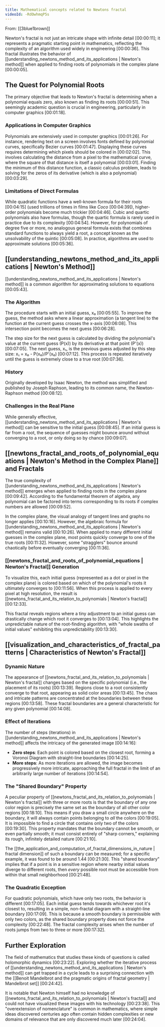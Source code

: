 ```yaml
---
title: Mathematical concepts related to Newtons fractal
videoId: -RdOwhmqP5s
---
```


From: [[3blue1brown]] <br/> 

Newton's fractal is not just an intricate shape with infinite detail <a class="yt-timestamp" data-t="00:00:11">[00:00:11]</a>; it represents a pragmatic starting point in mathematics, reflecting the complexity of an algorithm used widely in engineering <a class="yt-timestamp" data-t="00:00:36">[00:00:36]</a>. This fractal illustrates the behavior of [[understanding_newtons_method_and_its_applications | Newton's method]] when applied to finding roots of polynomials in the complex plane <a class="yt-timestamp" data-t="00:00:05">[00:00:05]</a>.

## The Quest for Polynomial Roots

The primary objective that leads to Newton's fractal is determining when a polynomial equals zero, also known as finding its roots <a class="yt-timestamp" data-t="00:00:51">[00:00:51]</a>. This seemingly academic question is crucial in engineering, particularly in computer graphics <a class="yt-timestamp" data-t="00:01:18">[00:01:18]</a>.

### Applications in Computer Graphics
Polynomials are extensively used in computer graphics <a class="yt-timestamp" data-t="00:01:26">[00:01:26]</a>. For instance, rendering text on a screen involves fonts defined by polynomial curves, specifically Bezier curves <a class="yt-timestamp" data-t="00:01:47">[00:01:47]</a>. Displaying these curves requires determining which pixels should be colored in <a class="yt-timestamp" data-t="00:02:02">[00:02:02]</a>. This involves calculating the distance from a pixel to the mathematical curve, where the square of that distance is itself a polynomial <a class="yt-timestamp" data-t="00:03:01">[00:03:01]</a>. Finding the minimum of this distance function, a classic calculus problem, leads to solving for the zeros of its derivative (which is also a polynomial) <a class="yt-timestamp" data-t="00:03:29">[00:03:29]</a>.

### Limitations of Direct Formulas
While quadratic functions have a well-known formula for their roots <a class="yt-timestamp" data-t="00:04:15">[00:04:15]</a> (used trillions of times in films like *Coco* <a class="yt-timestamp" data-t="00:04:39">[00:04:39]</a>), higher-order polynomials become much trickier <a class="yt-timestamp" data-t="00:04:46">[00:04:46]</a>. Cubic and quartic polynomials also have formulas, though the quartic formula is rarely used in practice due to its complexity <a class="yt-timestamp" data-t="00:04:54">[00:04:54]</a>. However, for polynomials of degree five or more, no analogous general formula exists that combines standard functions to always yield a root, a concept known as the unsolvability of the quintic <a class="yt-timestamp" data-t="00:05:08">[00:05:08]</a>. In practice, algorithms are used to approximate solutions <a class="yt-timestamp" data-t="00:05:36">[00:05:36]</a>.

## [[understanding_newtons_method_and_its_applications | Newton's Method]]

[[understanding_newtons_method_and_its_applications | Newton's method]] is a common algorithm for approximating solutions to equations <a class="yt-timestamp" data-t="00:05:43">[00:05:43]</a>.

### The Algorithm
The procedure starts with an initial guess, x₀ <a class="yt-timestamp" data-t="00:05:55">[00:05:55]</a>. To improve the guess, the method asks where a linear approximation (a tangent line) to the function at the current guess crosses the x-axis <a class="yt-timestamp" data-t="00:06:08">[00:06:08]</a>. This intersection point becomes the next guess <a class="yt-timestamp" data-t="00:06:28">[00:06:28]</a>.

The step size for the next guess is calculated by dividing the polynomial's value at the current guess (P(x)) by its derivative at that point (P'(x)) <a class="yt-timestamp" data-t="00:07:05">[00:07:05]</a>. The next guess, x₁, is the previous guess adjusted by this step size: x₁ = x₀ - P(x₀)/P'(x₀) <a class="yt-timestamp" data-t="00:07:12">[00:07:12]</a>. This process is repeated iteratively until the guess is extremely close to a true root <a class="yt-timestamp" data-t="00:07:36">[00:07:36]</a>.

### History
Originally developed by Isaac Newton, the method was simplified and published by Joseph Raphson, leading to its common name, the Newton-Raphson method <a class="yt-timestamp" data-t="00:08:12">[00:08:12]</a>.

### Challenges in the Real Plane
While generally effective, [[understanding_newtons_method_and_its_applications | Newton's method]] can be sensitive to the initial guess <a class="yt-timestamp" data-t="00:08:45">[00:08:45]</a>. If an initial guess is far from a root, the sequence of guesses might bounce around without converging to a root, or only doing so by chance <a class="yt-timestamp" data-t="00:09:07">[00:09:07]</a>.

## [[newtons_fractal_and_roots_of_polynomial_equations | Newton's Method in the Complex Plane]] and Fractals

The true complexity of [[understanding_newtons_method_and_its_applications | Newton's method]] emerges when applied to finding roots in the complex plane <a class="yt-timestamp" data-t="00:09:42">[00:09:42]</a>. According to the fundamental theorem of algebra, any polynomial can be factored into terms corresponding to its roots if complex numbers are allowed <a class="yt-timestamp" data-t="00:09:52">[00:09:52]</a>.

In the complex plane, the visual analogy of tangent lines and graphs no longer applies <a class="yt-timestamp" data-t="00:10:16">[00:10:16]</a>. However, the algebraic formula for [[understanding_newtons_method_and_its_applications | Newton's method]] remains valid <a class="yt-timestamp" data-t="00:10:26">[00:10:26]</a>. When applied to many different initial guesses in the complex plane, most points quickly converge to one of the true roots <a class="yt-timestamp" data-t="00:11:32">[00:11:32]</a>. However, some "stragglers" bounce around chaotically before eventually converging <a class="yt-timestamp" data-t="00:11:36">[00:11:36]</a>.

### [[newtons_fractal_and_roots_of_polynomial_equations | Newton's Fractal]] Generation
To visualize this, each initial guess (represented as a dot or pixel in the complex plane) is colored based on which of the polynomial's roots it ultimately converges to <a class="yt-timestamp" data-t="00:11:56">[00:11:56]</a>. When this process is applied to every pixel at high resolution, the result is [[newtons_fractal_and_its_relation_to_polynomials | Newton's fractal]] <a class="yt-timestamp" data-t="00:12:33">[00:12:33]</a>.

This fractal reveals regions where a tiny adjustment to an initial guess can drastically change which root it converges to <a class="yt-timestamp" data-t="00:13:04">[00:13:04]</a>. This highlights the unpredictable nature of the root-finding algorithm, with "whole swaths of initial values" exhibiting this unpredictability <a class="yt-timestamp" data-t="00:13:30">[00:13:30]</a>.

## [[visualization_and_characteristics_of_fractal_patterns | Characteristics of Newton's Fractal]]

### Dynamic Nature
The appearance of [[newtons_fractal_and_its_relation_to_polynomials | Newton's fractal]] changes based on the specific polynomial (i.e., the placement of its roots) <a class="yt-timestamp" data-t="00:13:39">[00:13:39]</a>. Regions close to a root consistently converge to that root, appearing as solid color areas <a class="yt-timestamp" data-t="00:13:45">[00:13:45]</a>. The chaos and intricate patterns are concentrated at the boundaries between these regions <a class="yt-timestamp" data-t="00:13:58">[00:13:58]</a>. These fractal boundaries are a general characteristic for any given polynomial <a class="yt-timestamp" data-t="00:14:08">[00:14:08]</a>.

### Effect of Iterations
The number of steps (iterations) in [[understanding_newtons_method_and_its_applications | Newton's method]] affects the intricacy of the generated image <a class="yt-timestamp" data-t="00:14:16">[00:14:16]</a>:
*   **Zero steps**: Each point is colored based on the closest root, forming a Voronoi Diagram with straight-line boundaries <a class="yt-timestamp" data-t="00:14:25">[00:14:25]</a>.
*   **More steps**: As more iterations are allowed, the image becomes progressively more intricate, approaching the full fractal in the limit of an arbitrarily large number of iterations <a class="yt-timestamp" data-t="00:14:54">[00:14:54]</a>.

### The "Shared Boundary" Property
A peculiar property of [[newtons_fractal_and_its_relation_to_polynomials | Newton's fractal]] with three or more roots is that the boundary of any one color region is precisely the same set as the boundary of all other color regions <a class="yt-timestamp" data-t="00:18:10">[00:18:10]</a>. This means if you draw a small circle anywhere on the boundary, it will always contain points belonging to *all* the colors <a class="yt-timestamp" data-t="00:19:05">[00:19:05]</a>. It is impossible to find a circle that contains only two of the colors <a class="yt-timestamp" data-t="00:19:30">[00:19:30]</a>. This property mandates that the boundary cannot be smooth, or even partially smooth; it must consist entirely of "sharp corners," explaining its rough, infinitely detailed nature <a class="yt-timestamp" data-t="00:21:10">[00:21:10]</a>.

The [[the_application_and_computation_of_fractal_dimensions_in_nature | fractal dimension]] of such a boundary can be measured; for a specific example, it was found to be around 1.44 <a class="yt-timestamp" data-t="00:21:30">[00:21:30]</a>. This "shared boundary" implies that if a point is in a sensitive region where nearby initial values diverge to different roots, then *every* possible root must be accessible from within that small neighborhood <a class="yt-timestamp" data-t="00:21:48">[00:21:48]</a>.

### The Quadratic Exception
For quadratic polynomials, which have only two roots, the behavior is different <a class="yt-timestamp" data-t="00:17:05">[00:17:05]</a>. Each initial guess tends towards whichever root it's closest to, resulting in a simple, non-fractal diagram with a straight-line boundary <a class="yt-timestamp" data-t="00:17:09">[00:17:09]</a>. This is because a smooth boundary is permissible with only two colors, as the shared boundary property does not force the complexity <a class="yt-timestamp" data-t="00:22:48">[00:22:48]</a>. The fractal complexity arises when the number of roots jumps from two to three or more <a class="yt-timestamp" data-t="00:17:32">[00:17:32]</a>.

## Further Exploration

The field of mathematics that studies these kinds of questions is called holomorphic dynamics <a class="yt-timestamp" data-t="00:23:22">[00:23:22]</a>. Exploring whether the iterative process of [[understanding_newtons_method_and_its_applications | Newton's method]] can get trapped in a cycle leads to a surprising connection with the [[Benoit Mandelbrot and the pragmatic origins of fractal geometry | Mandelbrot set]] <a class="yt-timestamp" data-t="00:24:42">[00:24:42]</a>.

It is notable that Newton himself had no knowledge of [[newtons_fractal_and_its_relation_to_polynomials | Newton's fractal]] and could not have visualized these images with his technology <a class="yt-timestamp" data-t="00:23:38">[00:23:38]</a>. This "overextension of nomenclature" is common in mathematics, where simple ideas discovered centuries ago often contain hidden complexities or new domains of relevance that are only discovered much later <a class="yt-timestamp" data-t="00:24:04">[00:24:04]</a>.